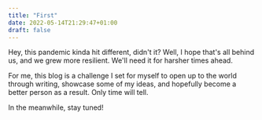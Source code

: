 ```yaml
---
title: "First"
date: 2022-05-14T21:29:47+01:00
draft: false
---
```


Hey, this pandemic kinda hit different, didn't it?
Well, I hope that's all behind us, and we grew more resilient. We'll need it for harsher times ahead.

For me, this blog is a challenge I set for myself to open up to the world through writing, showcase some of my ideas, and hopefully become a better person as a result. Only time will tell.

In the meanwhile, stay tuned!